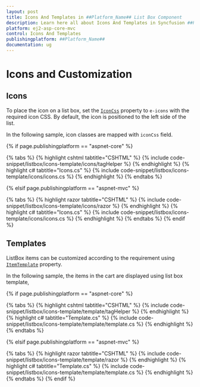 ```yaml
---
layout: post
title: Icons And Templates in ##Platform_Name## List Box Component
description: Learn here all about Icons And Templates in Syncfusion ##Platform_Name## List Box component of Syncfusion Essential JS 2 and more.
platform: ej2-asp-core-mvc
control: Icons And Templates
publishingplatform: ##Platform_Name##
documentation: ug
---
```



# Icons and Customization

## Icons

To place the icon on a list box, set the [`IconCss`](https://help.syncfusion.com/cr/cref_files/aspnetcore-js2/Syncfusion.EJ2~Syncfusion.EJ2.DropDowns.ListBoxFieldSettings~IconCss.html) property to `e-icons` with the required icon CSS. By default, the icon is positioned to the left side of the list.

In the following sample, icon classes are mapped with `iconCss` field.

{% if page.publishingplatform == "aspnet-core" %}

{% tabs %}
{% highlight cshtml tabtitle="CSHTML" %}
{% include code-snippet/listbox/icons-template/icons/tagHelper %}
{% endhighlight %}
{% highlight c# tabtitle="Icons.cs" %}
{% include code-snippet/listbox/icons-template/icons/icons.cs %}
{% endhighlight %}
{% endtabs %}

{% elsif page.publishingplatform == "aspnet-mvc" %}

{% tabs %}
{% highlight razor tabtitle="CSHTML" %}
{% include code-snippet/listbox/icons-template/icons/razor %}
{% endhighlight %}
{% highlight c# tabtitle="Icons.cs" %}
{% include code-snippet/listbox/icons-template/icons/icons.cs %}
{% endhighlight %}
{% endtabs %}
{% endif %}



## Templates

ListBox items can be customized according to the requirement using [`ItemTemplate`](https://help.syncfusion.com/cr/cref_files/aspnetcore-js2/Syncfusion.EJ2~Syncfusion.EJ2.DropDowns.ListBox~ItemTemplate.html) property.

In the following sample, the items in the cart are displayed using list box template,

{% if page.publishingplatform == "aspnet-core" %}

{% tabs %}
{% highlight cshtml tabtitle="CSHTML" %}
{% include code-snippet/listbox/icons-template/template/tagHelper %}
{% endhighlight %}
{% highlight c# tabtitle="Template.cs" %}
{% include code-snippet/listbox/icons-template/template/template.cs %}
{% endhighlight %}
{% endtabs %}

{% elsif page.publishingplatform == "aspnet-mvc" %}

{% tabs %}
{% highlight razor tabtitle="CSHTML" %}
{% include code-snippet/listbox/icons-template/template/razor %}
{% endhighlight %}
{% highlight c# tabtitle="Template.cs" %}
{% include code-snippet/listbox/icons-template/template/template.cs %}
{% endhighlight %}
{% endtabs %}
{% endif %}

